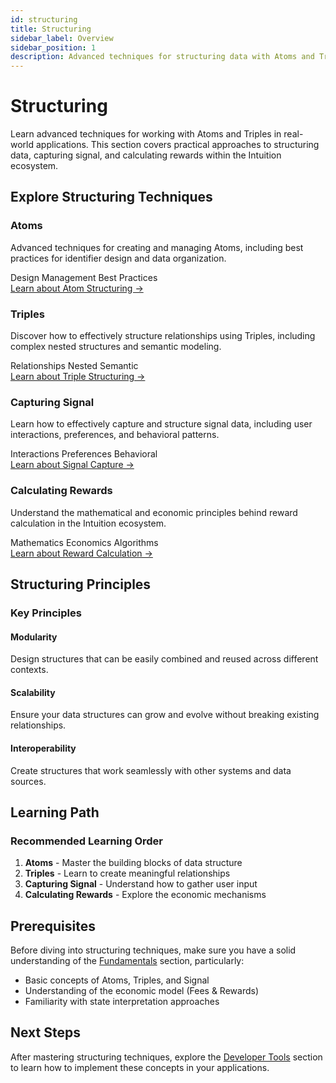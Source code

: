 ```yaml
---
id: structuring
title: Structuring
sidebar_label: Overview
sidebar_position: 1
description: Advanced techniques for structuring data with Atoms and Triples
---
```


# Structuring

Learn advanced techniques for working with Atoms and Triples in real-world applications. This section covers practical approaches to structuring data, capturing signal, and calculating rewards within the Intuition ecosystem.

## Explore Structuring Techniques

<div style={{ display: 'grid', gridTemplateColumns: 'repeat(auto-fit, minmax(280px, 1fr))', gap: '1.5rem', marginTop: '2rem', marginBottom: '2rem' }}>

<div style={{ border: '1px solid var(--ifm-color-emphasis-300)', borderRadius: '8px', padding: '1.5rem', backgroundColor: 'var(--ifm-background-color)' }}>
<h3 style={{ marginTop: 0, marginBottom: '1rem' }}>Atoms</h3>
<p style={{ marginBottom: '1rem', color: 'var(--ifm-color-emphasis-700)' }}>
Advanced techniques for creating and managing Atoms, including best practices for identifier design and data organization.
</p>
<div style={{ display: 'flex', gap: '0.5rem', flexWrap: 'wrap', marginBottom: '1rem' }}>
<span style={{ backgroundColor: 'var(--ifm-color-emphasis-100)', padding: '0.25rem 0.5rem', borderRadius: '4px', fontSize: '0.875rem' }}>Design</span>
<span style={{ backgroundColor: 'var(--ifm-color-emphasis-100)', padding: '0.25rem 0.5rem', borderRadius: '4px', fontSize: '0.875rem' }}>Management</span>
<span style={{ backgroundColor: 'var(--ifm-color-emphasis-100)', padding: '0.25rem 0.5rem', borderRadius: '4px', fontSize: '0.875rem' }}>Best Practices</span>
</div>
<a href="/guides/overview/the-primitives/structuring/atoms" style={{ color: 'var(--ifm-color-primary)', textDecoration: 'none', fontWeight: '500' }}>
Learn about Atom Structuring →
</a>
</div>

<div style={{ border: '1px solid var(--ifm-color-emphasis-300)', borderRadius: '8px', padding: '1.5rem', backgroundColor: 'var(--ifm-background-color)' }}>
<h3 style={{ marginTop: 0, marginBottom: '1rem' }}>Triples</h3>
<p style={{ marginBottom: '1rem', color: 'var(--ifm-color-emphasis-700)' }}>
Discover how to effectively structure relationships using Triples, including complex nested structures and semantic modeling.
</p>
<div style={{ display: 'flex', gap: '0.5rem', flexWrap: 'wrap', marginBottom: '1rem' }}>
<span style={{ backgroundColor: 'var(--ifm-color-emphasis-100)', padding: '0.25rem 0.5rem', borderRadius: '4px', fontSize: '0.875rem' }}>Relationships</span>
<span style={{ backgroundColor: 'var(--ifm-color-emphasis-100)', padding: '0.25rem 0.5rem', borderRadius: '4px', fontSize: '0.875rem' }}>Nested</span>
<span style={{ backgroundColor: 'var(--ifm-color-emphasis-100)', padding: '0.25rem 0.5rem', borderRadius: '4px', fontSize: '0.875rem' }}>Semantic</span>
</div>
<a href="/guides/overview/the-primitives/structuring/triples" style={{ color: 'var(--ifm-color-primary)', textDecoration: 'none', fontWeight: '500' }}>
Learn about Triple Structuring →
</a>
</div>

<div style={{ border: '1px solid var(--ifm-color-emphasis-300)', borderRadius: '8px', padding: '1.5rem', backgroundColor: 'var(--ifm-background-color)' }}>
<h3 style={{ marginTop: 0, marginBottom: '1rem' }}>Capturing Signal</h3>
<p style={{ marginBottom: '1rem', color: 'var(--ifm-color-emphasis-700)' }}>
Learn how to effectively capture and structure signal data, including user interactions, preferences, and behavioral patterns.
</p>
<div style={{ display: 'flex', gap: '0.5rem', flexWrap: 'wrap', marginBottom: '1rem' }}>
<span style={{ backgroundColor: 'var(--ifm-color-emphasis-100)', padding: '0.25rem 0.5rem', borderRadius: '4px', fontSize: '0.875rem' }}>Interactions</span>
<span style={{ backgroundColor: 'var(--ifm-color-emphasis-100)', padding: '0.25rem 0.5rem', borderRadius: '4px', fontSize: '0.875rem' }}>Preferences</span>
<span style={{ backgroundColor: 'var(--ifm-color-emphasis-100)', padding: '0.25rem 0.5rem', borderRadius: '4px', fontSize: '0.875rem' }}>Behavioral</span>
</div>
<a href="/guides/overview/the-primitives/structuring/capturing-signal" style={{ color: 'var(--ifm-color-primary)', textDecoration: 'none', fontWeight: '500' }}>
Learn about Signal Capture →
</a>
</div>

<div style={{ border: '1px solid var(--ifm-color-emphasis-300)', borderRadius: '8px', padding: '1.5rem', backgroundColor: 'var(--ifm-background-color)' }}>
<h3 style={{ marginTop: 0, marginBottom: '1rem' }}>Calculating Rewards</h3>
<p style={{ marginBottom: '1rem', color: 'var(--ifm-color-emphasis-700)' }}>
Understand the mathematical and economic principles behind reward calculation in the Intuition ecosystem.
</p>
<div style={{ display: 'flex', gap: '0.5rem', flexWrap: 'wrap', marginBottom: '1rem' }}>
<span style={{ backgroundColor: 'var(--ifm-color-emphasis-100)', padding: '0.25rem 0.5rem', borderRadius: '4px', fontSize: '0.875rem' }}>Mathematics</span>
<span style={{ backgroundColor: 'var(--ifm-color-emphasis-100)', padding: '0.25rem 0.5rem', borderRadius: '4px', fontSize: '0.875rem' }}>Economics</span>
<span style={{ backgroundColor: 'var(--ifm-color-emphasis-100)', padding: '0.25rem 0.5rem', borderRadius: '4px', fontSize: '0.875rem' }}>Algorithms</span>
</div>
<a href="/guides/overview/the-primitives/structuring/calculating-rewards" style={{ color: 'var(--ifm-color-primary)', textDecoration: 'none', fontWeight: '500' }}>
Learn about Reward Calculation →
</a>
</div>

</div>

## Structuring Principles

<div style={{ backgroundColor: 'var(--ifm-color-emphasis-50)', padding: '1.5rem', borderRadius: '8px', marginTop: '2rem' }}>
<h3 style={{ marginTop: 0, marginBottom: '1rem' }}>Key Principles</h3>
<div style={{ display: 'grid', gridTemplateColumns: 'repeat(auto-fit, minmax(250px, 1fr))', gap: '1rem' }}>
<div>
<h4 style={{ marginTop: 0, marginBottom: '0.5rem' }}>Modularity</h4>
<p style={{ margin: 0, fontSize: '0.9rem' }}>
Design structures that can be easily combined and reused across different contexts.
</p>
</div>
<div>
<h4 style={{ marginTop: 0, marginBottom: '0.5rem' }}>Scalability</h4>
<p style={{ margin: 0, fontSize: '0.9rem' }}>
Ensure your data structures can grow and evolve without breaking existing relationships.
</p>
</div>
<div>
<h4 style={{ marginTop: 0, marginBottom: '0.5rem' }}>Interoperability</h4>
<p style={{ margin: 0, fontSize: '0.9rem' }}>
Create structures that work seamlessly with other systems and data sources.
</p>
</div>
</div>
</div>

## Learning Path

<div style={{ backgroundColor: 'var(--ifm-color-emphasis-50)', padding: '1.5rem', borderRadius: '8px', marginTop: '2rem' }}>
<h3 style={{ marginTop: 0, marginBottom: '1rem' }}>Recommended Learning Order</h3>
<ol style={{ margin: 0, paddingLeft: '1.5rem' }}>
<li><strong>Atoms</strong> - Master the building blocks of data structure</li>
<li><strong>Triples</strong> - Learn to create meaningful relationships</li>
<li><strong>Capturing Signal</strong> - Understand how to gather user input</li>
<li><strong>Calculating Rewards</strong> - Explore the economic mechanisms</li>
</ol>
</div>

## Prerequisites

Before diving into structuring techniques, make sure you have a solid understanding of the [Fundamentals](/guides/overview/the-primitives/fundamentals) section, particularly:

- Basic concepts of Atoms, Triples, and Signal
- Understanding of the economic model (Fees & Rewards)
- Familiarity with state interpretation approaches

## Next Steps

After mastering structuring techniques, explore the [Developer Tools](/guides/developer-tools) section to learn how to implement these concepts in your applications. 